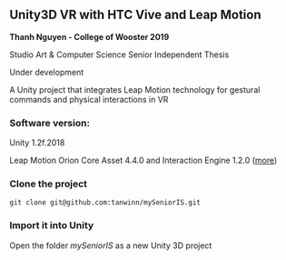 ## Unity3D VR with HTC Vive and Leap Motion
__Thanh Nguyen - College of Wooster 2019__

Studio Art & Computer Science Senior Independent Thesis

Under development 

A Unity project that integrates Leap Motion technology for gestural commands and physical interactions in VR

### Software version:

Unity 1.2f.2018

Leap Motion Orion Core Asset 4.4.0 and Interaction Engine 1.2.0 ([more](https://developer.leapmotion.com/unity/#5436356))


### Clone the project
```git clone git@github.com:tanwinn/mySeniorIS.git```

### Import it into Unity
Open the folder *mySeniorIS* as a new Unity 3D project
